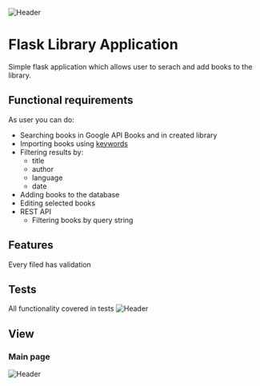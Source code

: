 ![Header](https://github.com/Brainisthekey/flask-app/blob/master/data/img/library.png)

# Flask Library Application

Simple flask application which allows user to serach and add books to the library.

## Functional requirements

As user you can do:
- Searching books in Google API Books and in created library
- Importing books using [keywords](https://developers.google.com/books/docs/v1/using#WorkingVolumes)
- Filtering results by:
  - title
  - author
  - language
  - date
- Adding books to the database
- Editing selected books
- REST API
  - Filtering books by query string

## Features

Every filed has validation

## Tests

All functionality covered in tests
![Header](https://github.com/Brainisthekey/flask-app/blob/master/data/img/tests.png)

## View

### Main page

![Header](https://github.com/Brainisthekey/flask-app/blob/master/data/img/main.png)
